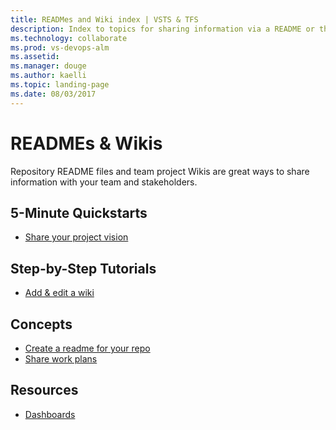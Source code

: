 ```yaml
---
title: READMes and Wiki index | VSTS & TFS
description: Index to topics for sharing information via a README or the Wiki in VSTS or TFS    
ms.technology: collaborate
ms.prod: vs-devops-alm
ms.assetid:  
ms.manager: douge
ms.author: kaelli
ms.topic: landing-page 
ms.date: 08/03/2017
---
```


# READMEs & Wikis 

Repository README files and team project Wikis are great ways to share information with your team and stakeholders. 

<!--- There isn't really any how-to guidance about creating or working with README file, what we have is conceptual --> 

<!---
## Overview  
[About READMEs & Wikis?](about-readme-wiki.md)
-->

## 5-Minute Quickstarts  
- [Share your project vision](project-vision-status.md)



## Step-by-Step Tutorials

- [Add & edit a wiki](add-edit-wiki.md)  
 
## Concepts 
- [Create a readme for your repo](/vsts/git/create-a-readme?toc=/vsts/collaborate/toc.json) 
- [Share work plans](/vsts/work/track/share-plans?toc=/vsts/collaborate/toc.json)  
  
## Resources 

  - [Dashboards](../report/dashboards.md)
